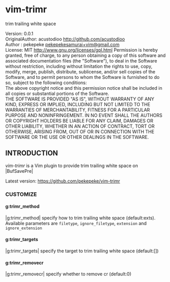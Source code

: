 vim-trimr
=========

trim trailing white space

Version: 0.0.1  
OriginalAuthor: acustodioo <http://github.com/acustodioo>  
Author : pekepeke <pekepekesamurai+vim@gmail.com>  
License: MIT <http://www.gnu.org/licenses/gpl.html>
	Permission is hereby granted, free of charge, to any person obtaining a copy of this software and associated documentation files (the "Software"), to deal in the Software without restriction, including without limitation the rights to use, copy, modify, merge, publish, distribute, sublicense, and/or sell copies of the Software, and to permit persons to whom the Software is furnished to do so, subject to the following conditions:  
	The above copyright notice and this permission notice shall be included in all copies or substantial portions of the Software.  
	THE SOFTWARE IS PROVIDED "AS IS", WITHOUT WARRANTY OF ANY KIND, EXPRESS OR IMPLIED, INCLUDING BUT NOT LIMITED TO THE WARRANTIES OF MERCHANTABILITY, FITNESS FOR A PARTICULAR PURPOSE AND NONINFRINGEMENT. IN NO EVENT SHALL THE AUTHORS OR COPYRIGHT HOLDERS BE LIABLE FOR ANY CLAIM, DAMAGES OR OTHER LIABILITY, WHETHER IN AN ACTION OF CONTRACT, TORT OR OTHERWISE, ARISING FROM, OUT OF OR IN CONNECTION WITH THE SOFTWARE OR THE USE OR OTHER DEALINGS IN THE SOFTWARE.

## INTRODUCTION

*vim-trimr* is a Vim plugin to provide trim trailing white space
on |BufSavePre|

Latest version:
	https://github.com/pekepeke/vim-trimr


### CUSTOMIZE

#### g:trimr_method

|g:trimr_method| specify how to trim trailing white space (default:exts).
Available parameters are `filetype`, `ignore_filetype`, `extension` and `ignore_extension`

#### g:trimr_targets

|g:trimr_targets| specify the target to trim trailing white space (default:[])

#### g:trimr_removecr

|g:trimr_removecr| specify whether to remove cr (default:0)


